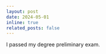 ```yaml
---
layout: post
date: 2024-05-01
inline: true
related_posts: false
---
```


I passed my degree preliminary exam.
